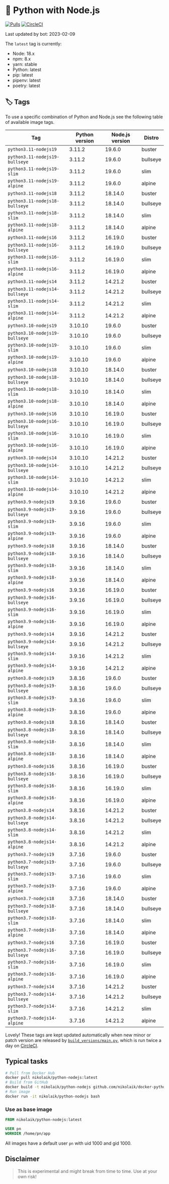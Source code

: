 # 🐳 Python with Node.js

[![Pulls](https://img.shields.io/docker/pulls/nikolaik/python-nodejs.svg?style=flat-square)](https://hub.docker.com/r/nikolaik/python-nodejs/)
[![CircleCI](https://img.shields.io/circleci/project/github/nikolaik/docker-python-nodejs.svg?style=flat-square)](https://circleci.com/gh/nikolaik/docker-python-nodejs)

Last updated by bot: 2023-02-09

The `latest` tag is currently:

- Node: 18.x
- npm: 8.x
- yarn: stable
- Python: latest
- pip: latest
- pipenv: latest
- poetry: latest

## 🏷 Tags

To use a specific combination of Python and Node.js see the following table of available image tags.

Tag | Python version | Node.js version | Distro
--- | --- | --- | ---
`python3.11-nodejs19` | 3.11.2 | 19.6.0 | buster
`python3.11-nodejs19-bullseye` | 3.11.2 | 19.6.0 | bullseye
`python3.11-nodejs19-slim` | 3.11.2 | 19.6.0 | slim
`python3.11-nodejs19-alpine` | 3.11.2 | 19.6.0 | alpine
`python3.11-nodejs18` | 3.11.2 | 18.14.0 | buster
`python3.11-nodejs18-bullseye` | 3.11.2 | 18.14.0 | bullseye
`python3.11-nodejs18-slim` | 3.11.2 | 18.14.0 | slim
`python3.11-nodejs18-alpine` | 3.11.2 | 18.14.0 | alpine
`python3.11-nodejs16` | 3.11.2 | 16.19.0 | buster
`python3.11-nodejs16-bullseye` | 3.11.2 | 16.19.0 | bullseye
`python3.11-nodejs16-slim` | 3.11.2 | 16.19.0 | slim
`python3.11-nodejs16-alpine` | 3.11.2 | 16.19.0 | alpine
`python3.11-nodejs14` | 3.11.2 | 14.21.2 | buster
`python3.11-nodejs14-bullseye` | 3.11.2 | 14.21.2 | bullseye
`python3.11-nodejs14-slim` | 3.11.2 | 14.21.2 | slim
`python3.11-nodejs14-alpine` | 3.11.2 | 14.21.2 | alpine
`python3.10-nodejs19` | 3.10.10 | 19.6.0 | buster
`python3.10-nodejs19-bullseye` | 3.10.10 | 19.6.0 | bullseye
`python3.10-nodejs19-slim` | 3.10.10 | 19.6.0 | slim
`python3.10-nodejs19-alpine` | 3.10.10 | 19.6.0 | alpine
`python3.10-nodejs18` | 3.10.10 | 18.14.0 | buster
`python3.10-nodejs18-bullseye` | 3.10.10 | 18.14.0 | bullseye
`python3.10-nodejs18-slim` | 3.10.10 | 18.14.0 | slim
`python3.10-nodejs18-alpine` | 3.10.10 | 18.14.0 | alpine
`python3.10-nodejs16` | 3.10.10 | 16.19.0 | buster
`python3.10-nodejs16-bullseye` | 3.10.10 | 16.19.0 | bullseye
`python3.10-nodejs16-slim` | 3.10.10 | 16.19.0 | slim
`python3.10-nodejs16-alpine` | 3.10.10 | 16.19.0 | alpine
`python3.10-nodejs14` | 3.10.10 | 14.21.2 | buster
`python3.10-nodejs14-bullseye` | 3.10.10 | 14.21.2 | bullseye
`python3.10-nodejs14-slim` | 3.10.10 | 14.21.2 | slim
`python3.10-nodejs14-alpine` | 3.10.10 | 14.21.2 | alpine
`python3.9-nodejs19` | 3.9.16 | 19.6.0 | buster
`python3.9-nodejs19-bullseye` | 3.9.16 | 19.6.0 | bullseye
`python3.9-nodejs19-slim` | 3.9.16 | 19.6.0 | slim
`python3.9-nodejs19-alpine` | 3.9.16 | 19.6.0 | alpine
`python3.9-nodejs18` | 3.9.16 | 18.14.0 | buster
`python3.9-nodejs18-bullseye` | 3.9.16 | 18.14.0 | bullseye
`python3.9-nodejs18-slim` | 3.9.16 | 18.14.0 | slim
`python3.9-nodejs18-alpine` | 3.9.16 | 18.14.0 | alpine
`python3.9-nodejs16` | 3.9.16 | 16.19.0 | buster
`python3.9-nodejs16-bullseye` | 3.9.16 | 16.19.0 | bullseye
`python3.9-nodejs16-slim` | 3.9.16 | 16.19.0 | slim
`python3.9-nodejs16-alpine` | 3.9.16 | 16.19.0 | alpine
`python3.9-nodejs14` | 3.9.16 | 14.21.2 | buster
`python3.9-nodejs14-bullseye` | 3.9.16 | 14.21.2 | bullseye
`python3.9-nodejs14-slim` | 3.9.16 | 14.21.2 | slim
`python3.9-nodejs14-alpine` | 3.9.16 | 14.21.2 | alpine
`python3.8-nodejs19` | 3.8.16 | 19.6.0 | buster
`python3.8-nodejs19-bullseye` | 3.8.16 | 19.6.0 | bullseye
`python3.8-nodejs19-slim` | 3.8.16 | 19.6.0 | slim
`python3.8-nodejs19-alpine` | 3.8.16 | 19.6.0 | alpine
`python3.8-nodejs18` | 3.8.16 | 18.14.0 | buster
`python3.8-nodejs18-bullseye` | 3.8.16 | 18.14.0 | bullseye
`python3.8-nodejs18-slim` | 3.8.16 | 18.14.0 | slim
`python3.8-nodejs18-alpine` | 3.8.16 | 18.14.0 | alpine
`python3.8-nodejs16` | 3.8.16 | 16.19.0 | buster
`python3.8-nodejs16-bullseye` | 3.8.16 | 16.19.0 | bullseye
`python3.8-nodejs16-slim` | 3.8.16 | 16.19.0 | slim
`python3.8-nodejs16-alpine` | 3.8.16 | 16.19.0 | alpine
`python3.8-nodejs14` | 3.8.16 | 14.21.2 | buster
`python3.8-nodejs14-bullseye` | 3.8.16 | 14.21.2 | bullseye
`python3.8-nodejs14-slim` | 3.8.16 | 14.21.2 | slim
`python3.8-nodejs14-alpine` | 3.8.16 | 14.21.2 | alpine
`python3.7-nodejs19` | 3.7.16 | 19.6.0 | buster
`python3.7-nodejs19-bullseye` | 3.7.16 | 19.6.0 | bullseye
`python3.7-nodejs19-slim` | 3.7.16 | 19.6.0 | slim
`python3.7-nodejs19-alpine` | 3.7.16 | 19.6.0 | alpine
`python3.7-nodejs18` | 3.7.16 | 18.14.0 | buster
`python3.7-nodejs18-bullseye` | 3.7.16 | 18.14.0 | bullseye
`python3.7-nodejs18-slim` | 3.7.16 | 18.14.0 | slim
`python3.7-nodejs18-alpine` | 3.7.16 | 18.14.0 | alpine
`python3.7-nodejs16` | 3.7.16 | 16.19.0 | buster
`python3.7-nodejs16-bullseye` | 3.7.16 | 16.19.0 | bullseye
`python3.7-nodejs16-slim` | 3.7.16 | 16.19.0 | slim
`python3.7-nodejs16-alpine` | 3.7.16 | 16.19.0 | alpine
`python3.7-nodejs14` | 3.7.16 | 14.21.2 | buster
`python3.7-nodejs14-bullseye` | 3.7.16 | 14.21.2 | bullseye
`python3.7-nodejs14-slim` | 3.7.16 | 14.21.2 | slim
`python3.7-nodejs14-alpine` | 3.7.16 | 14.21.2 | alpine

Lovely! These tags are kept updated automatically when new minor or patch version are released by [`build_versions/main.py`](./build_versions/main.py), which is run twice a day on [CircleCI](https://circleci.com/gh/nikolaik/docker-python-nodejs).

## Typical tasks

```bash
# Pull from Docker Hub
docker pull nikolaik/python-nodejs:latest
# Build from GitHub
docker build -t nikolaik/python-nodejs github.com/nikolaik/docker-python-nodejs
# Run image
docker run -it nikolaik/python-nodejs bash
```

### Use as base image

```Dockerfile
FROM nikolaik/python-nodejs:latest

USER pn
WORKDIR /home/pn/app
```

All images have a default user `pn` with uid 1000 and gid 1000.

## Disclaimer

> This is experimental and might break from time to time. Use at your own risk!

